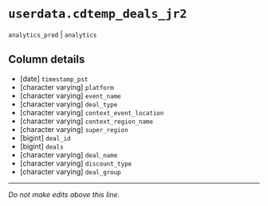 # `userdata.cdtemp_deals_jr2`
`analytics_prod` | `analytics`

## Column details
* [date]      `timestamp_pst`
* [character varying] `platform`
* [character varying] `event_name`
* [character varying] `deal_type`
* [character varying] `context_event_location`
* [character varying] `context_region_name`
* [character varying] `super_region`
* [bigint]    `deal_id`
* [bigint]    `deals`
* [character varying] `deal_name`
* [character varying] `discount_type`
* [character varying] `deal_group`

-------------------------------------------------------------------------------
*Do not make edits above this line.*
